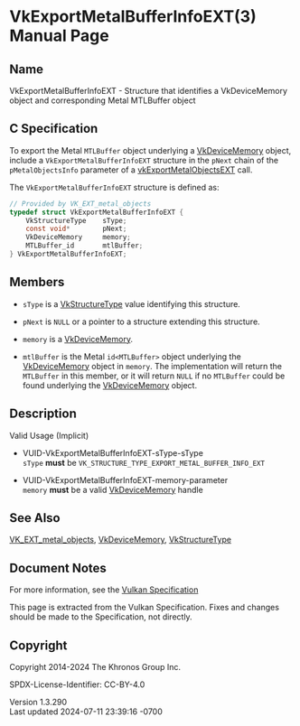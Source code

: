# VkExportMetalBufferInfoEXT(3) Manual Page

## Name

VkExportMetalBufferInfoEXT - Structure that identifies a VkDeviceMemory
object and corresponding Metal MTLBuffer object



## <a href="#_c_specification" class="anchor"></a>C Specification

To export the Metal `MTLBuffer` object underlying a
[VkDeviceMemory](https://registry.khronos.org/vulkan/specs/1.3-extensions/man/html/VkDeviceMemory.html) object, include a
`VkExportMetalBufferInfoEXT` structure in the `pNext` chain of the
`pMetalObjectsInfo` parameter of a
[vkExportMetalObjectsEXT](https://registry.khronos.org/vulkan/specs/1.3-extensions/man/html/vkExportMetalObjectsEXT.html) call.

The `VkExportMetalBufferInfoEXT` structure is defined as:

``` c
// Provided by VK_EXT_metal_objects
typedef struct VkExportMetalBufferInfoEXT {
    VkStructureType    sType;
    const void*        pNext;
    VkDeviceMemory     memory;
    MTLBuffer_id       mtlBuffer;
} VkExportMetalBufferInfoEXT;
```

## <a href="#_members" class="anchor"></a>Members

- `sType` is a [VkStructureType](https://registry.khronos.org/vulkan/specs/1.3-extensions/man/html/VkStructureType.html) value identifying
  this structure.

- `pNext` is `NULL` or a pointer to a structure extending this
  structure.

- `memory` is a [VkDeviceMemory](https://registry.khronos.org/vulkan/specs/1.3-extensions/man/html/VkDeviceMemory.html).

- `mtlBuffer` is the Metal `id<MTLBuffer>` object underlying the
  [VkDeviceMemory](https://registry.khronos.org/vulkan/specs/1.3-extensions/man/html/VkDeviceMemory.html) object in `memory`. The
  implementation will return the `MTLBuffer` in this member, or it will
  return `NULL` if no `MTLBuffer` could be found underlying the
  [VkDeviceMemory](https://registry.khronos.org/vulkan/specs/1.3-extensions/man/html/VkDeviceMemory.html) object.

## <a href="#_description" class="anchor"></a>Description

Valid Usage (Implicit)

- <a href="#VUID-VkExportMetalBufferInfoEXT-sType-sType"
  id="VUID-VkExportMetalBufferInfoEXT-sType-sType"></a>
  VUID-VkExportMetalBufferInfoEXT-sType-sType  
  `sType` **must** be `VK_STRUCTURE_TYPE_EXPORT_METAL_BUFFER_INFO_EXT`

- <a href="#VUID-VkExportMetalBufferInfoEXT-memory-parameter"
  id="VUID-VkExportMetalBufferInfoEXT-memory-parameter"></a>
  VUID-VkExportMetalBufferInfoEXT-memory-parameter  
  `memory` **must** be a valid [VkDeviceMemory](https://registry.khronos.org/vulkan/specs/1.3-extensions/man/html/VkDeviceMemory.html)
  handle

## <a href="#_see_also" class="anchor"></a>See Also

[VK_EXT_metal_objects](https://registry.khronos.org/vulkan/specs/1.3-extensions/man/html/VK_EXT_metal_objects.html),
[VkDeviceMemory](https://registry.khronos.org/vulkan/specs/1.3-extensions/man/html/VkDeviceMemory.html),
[VkStructureType](https://registry.khronos.org/vulkan/specs/1.3-extensions/man/html/VkStructureType.html)

## <a href="#_document_notes" class="anchor"></a>Document Notes

For more information, see the <a
href="https://registry.khronos.org/vulkan/specs/1.3-extensions/html/vkspec.html#VkExportMetalBufferInfoEXT"
target="_blank" rel="noopener">Vulkan Specification</a>

This page is extracted from the Vulkan Specification. Fixes and changes
should be made to the Specification, not directly.

## <a href="#_copyright" class="anchor"></a>Copyright

Copyright 2014-2024 The Khronos Group Inc.

SPDX-License-Identifier: CC-BY-4.0

Version 1.3.290  
Last updated 2024-07-11 23:39:16 -0700
